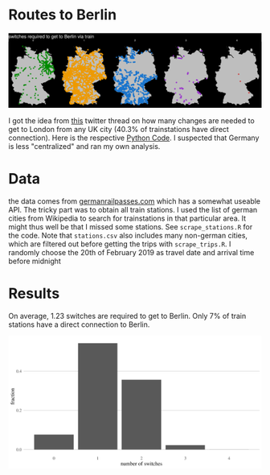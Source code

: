 # Routes to Berlin

![](berlin.png)

I got the idea from [this](https://twitter.com/undertheraedar/status/1082682988155097090) twitter thread on how many changes are needed to get to London from any UK city (40.3% of trainstations have direct connection). Here is the respective [Python Code](https://github.com/mm14kwn/rail_connections).
I suspected that Germany is less "centralized" and ran my own analysis.

# Data

the data comes from [germanrailpasses.com](https://www.germanrailpasses.com/plan-your-trip/timetables)
which has a somewhat useable API. The tricky part was to obtain all train stations. I used the list of german cities from Wikipedia to search for trainstations in that particular area. It might thus well be that I missed some stations. See `scrape_stations.R` for the code. Note that `stations.csv` also includes many non-german cities, which are filtered out before getting the trips with `scrape_trips.R`. I randomly choose the 20th of February 2019 as travel date and arrival time before midnight

# Results

On average, 1.23 switches are required to get to Berlin. Only 7% of train stations have a direct connection to Berlin.

![](switches.png)
